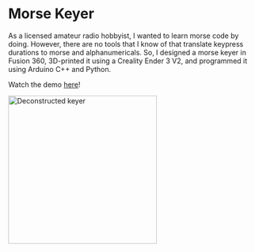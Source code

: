 # Morse Keyer

As a licensed amateur radio hobbyist, I wanted to learn morse code by doing.
However, there are no tools that I know of that translate keypress durations to morse and alphanumericals.
So, I designed a morse keyer in Fusion 360, 3D-printed it using a Creality Ender 3 V2, and programmed it using Arduino C++ and Python.

Watch the demo <a href="https://youtu.be/wTR2LFjZmM0">here</a>!

<img alt="Deconstructed keyer" src="https://hamzadugmag.com/images/eng_4-compressed.jpg" height="300"/>
